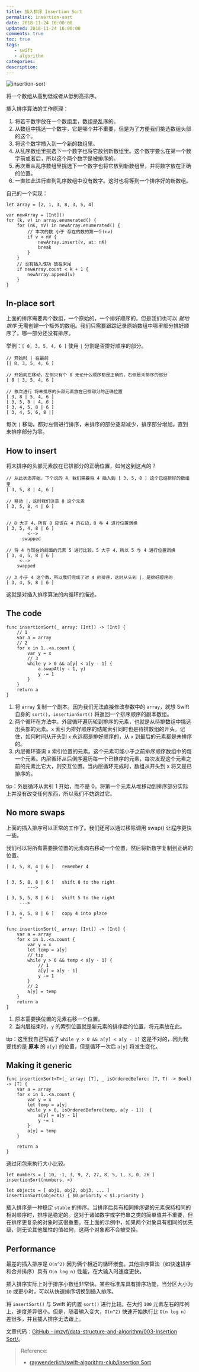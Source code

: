 ```yaml
---
title: 插入排序 Insertion Sort
permalink: insertion-sort
date: 2018-11-24 16:00:00
updated: 2018-11-24 16:00:00
comments: true
toc: true
tags:
   - swift
   - algorithm
categories:
description:
---
```


<img src="https://cdn-qn.yifans.com/imzyf/jordane-mathieu-539965-unsplash.jpg" alt="insertion-sort" />

将一个数组从高到低或者从低到高排序。

插入排序算法的工作原理：

1. 将若干数字放在一个数组里，数组是乱序的。
2. 从数组中挑选一个数字，它是哪个并不重要，但是为了方便我们挑选数组头部的这个。
3. 将这个数字插入到一个新的数组里。
4. 从乱序数组里挑选下一个数字也将它放到新数组里。这个数字要么在第一个数字前或者后，所以这个两个数字是被排序的。
5. 再次重从乱序数组里挑选下一个数字也将它放到新数组里，并将数字放在正确的位置。
6. 一直如此进行直到乱序数组中没有数字。这时也将等到一个排序好的新数组。

<!-- more -->

自己的一个实现：

```
let array = [2, 1, 3, 8, 3, 5, 4]

var newArray = [Int]()
for (k, v) in array.enumerated() {
    for (nK, nV) in newArray.enumerated() {
        // 本次的数 小于 存在的数的第一个(nv)
        if v < nV {
            newArray.insert(v, at: nK)
            break
        }
    }
    // 没有插入成功 放在末尾
    if newArray.count < k + 1 {
        newArray.append(v)
    }
}
```

## In-place sort

上面的排序需要两个数组，一个原始的，一个排好顺序的。但是我们也可以 _就地排序_ 无需创建一个额外的数组。我们只需要跟踪记录原始数组中哪里部分排好顺序了，哪一部分还没有排序。

举例：`[ 8, 3, 5, 4, 6 ]` 使用 `|` 分割是否排好顺序的部分。

```
// 开始时 | 在最前
[| 8, 3, 5, 4, 6 ]

// 开始向左移动，左侧只有个 8 无论什么顺序都是正确的，右侧是未排序的部分
[ 8 | 3, 5, 4, 6 ]

// 依次进行 将未排序的头部元素放在已排部分的正确位置
[ 3, 8 | 5, 4, 6 ]
[ 3, 5, 8 | 4, 6 ]
[ 3, 4, 5, 8 | 6 ]
[ 3, 4, 5, 6, 8 |]
```

每次 `|` 移动，都对左侧进行排序，未排序的部分逐渐减少，排序部分增加。直到未排序部分为零。

## How to insert

将未排序的头部元素放在已排部分的正确位置，如何这到这点的？

```
// 从此状态开始。下个说的 4，我们需要将 4 插入到 [ 3, 5, 8 ] 这个已经排好的数组里
[ 3, 5, 8 | 4, 6 ]

// 移动 |，这时我们注意 8 这个元素
[ 3, 5, 8, 4 | 6 ]
        ^

// 8 大于 4，所有 8 应该在 4 的右边，8 与 4 进行位置调换
[ 3, 5, 4, 8 | 6 ]
        <-->
      swapped

// 将 4 与现在的前面的元素 5 进行比较，5 大于 4，所以 5 与 4 进行位置调换
[ 3, 4, 5, 8 | 6 ]
     <-->
    swapped

// 3 小于 4 这个数，所以我们完成了对 4 的排序，这时从头到 |，是排好顺序的
[ 3, 4, 5, 8 | 6 ]
```

这就是对插入排序算法的内循环的描述。

## The code

```
func insertionSort(_ array: [Int]) -> [Int] {
    // 1
    var a = array
    // 2
    for x in 1..<a.count {
        var y = x
        // 3
        while y > 0 && a[y] < a[y - 1] {
            a.swapAt(y - 1, y)
            y -= 1
        }
    }
    return a
}
```

1. 将 `array` 复制一个副本。因为我们无法直接修改参数中的 `array`，就想 Swift 自身的 `sort()`，`insertionSort()` 将返回一个排序顺序的副本数组。
2. 两个循环在方法中。外层循环遍历轮到排序的元素，也就是从待排数组中挑选出头部的元素。`x` 索引为排好顺序的结尾索引同时也是待排数组的开头。记住，如何时间从开头到 `x` 永远都是排好顺序的，从 `x` 到最后的元素都是未排序的。
3. 内层循环查询 x 索引位置的元素。这个元素可能小于之前排序顺序数组中的每一个元素。内层循环从后倒序遍历每一个已排序的元素，每次发现这个元素之前的元素比它大，则交互位置。当内层循环完成时，数组从开头到 x 将又是已排序的。

tip：外层循环从索引 1 开始，而不是 0。将第一个元素从堆移动到排序部分实际上并没有改变任何东西，所以我们不妨跳过它。

## No more swaps

上面的插入排序可以正常的工作了。我们还可以通过移除调用 swap() 让程序更快一些。

我们可以将所有需要换位置的元素向右移动一个位置，然后将新数字复制到正确的位置。

```
[ 3, 5, 8, 4 | 6 ]   remember 4
           *

[ 3, 5, 8, 8 | 6 ]   shift 8 to the right
        --->

[ 3, 5, 5, 8 | 6 ]   shift 5 to the right
     --->

[ 3, 4, 5, 8 | 6 ]   copy 4 into place
     *
```

```
func insertionSort(_ array: [Int]) -> [Int] {
    var a = array
    for x in 1..<a.count {
        var y = x
        let temp = a[y]
        // tip
        while y > 0 && temp < a[y - 1] {
            // 1
            a[y] = a[y - 1]
            y -= 1
        }
        // 2
        a[y] = temp
    }
    return a
}
```

1. 原本需要换位置的元素右移一个位置。
2. 当内层结束时，`y` 的索引位置就是新元素的排序后的位置，将元素放在此。

tip：这里我自己写成了 `while y > 0 && a[y] < a[y - 1]` 这是不对的，因为我要找的是 **原本** 的 `a[y]` 的位置，但是循环一次后 `a[y]` 将发生变化。

## Making it generic

```
func insertionSort<T>(_ array: [T], _ isOrderedBefore: (T, T) -> Bool) -> [T] {
    var a = array
    for x in 1..<a.count {
        var y = x
        let temp = a[y]
        while y > 0, isOrderedBefore(temp, a[y - 1])  {
            a[y] = a[y - 1]
            y -= 1
        }
        a[y] = temp
    }

    return a
}
```

通过闭包来执行大小比较。

```
let numbers = [ 10, -1, 3, 9, 2, 27, 8, 5, 1, 3, 0, 26 ]
insertionSort(numbers, <)

let objects = [ obj1, obj2, obj3, ... ]
insertionSort(objects) { $0.priority < $1.priority }
```

插入排序是一种稳定 `stable` 的排序。当排序后具有相同排序键的元素保持相同的相对顺序时，排序是稳定的。这对于诸如数字或字符串之类的简单值并不重要，但在排序更复杂的对象时这很重要。在上面的示例中，如果两个对象具有相同的优先级，则无论其他属性的值如何，这两个对象都不会被交换。

## Performance

最差的插入排序是 `O(n^2)` 因为俩个相近的循环嵌套。其他排序算法（如快速排序和合并排序）具有 `O(n log n)` 性能，在大输入时速度更快。

插入排序实际上对于排序小数组非常快。某些标准库具有排序功能，当分区大小为 `10` 或更小时，可以从快速排序切换到插入排序。

将 `insertSort()` 与 Swift 的内置 `sort()` 进行比较。在大约 `100` 元素左右的阵列上，速度差异很小。但是，随着输入变大，`O(n^2)` 快速开始执行比 `O(n log n)` 差很多，并且插入排序无法跟上。

文章代码：[GitHub - imzyf/data-structure-and-algorithm/003-Insertion Sort/](https://github.com/imzyf/data-structure-and-algorithm/tree/master/003-Insertion%20Sort)。

> Reference:
>
> - [raywenderlich/swift-algorithm-club/Insertion Sort](https://github.com/raywenderlich/swift-algorithm-club/tree/master/Insertion%20Sort)
